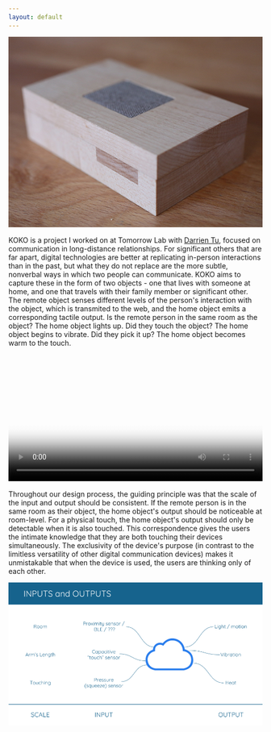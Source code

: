 ```yaml
---
layout: default
---
```


<div class="bodycontent">

<div class="media">
<img src='img/Koko/Koko1.jpg'/>
</div>

KOKO is a project I worked on at Tomorrow Lab with <a id="link" href="http://www.imdarrien.com/">Darrien Tu</a>, focused on communication in long-distance relationships. For significant others that are far apart, digital technologies are better at replicating in-person interactions than in the past, but what they do not replace are the more subtle, nonverbal ways in which two people can communicate. KOKO aims to capture these in the form of two objects - one that lives with someone at home, and one that travels with their family member or significant other. The remote object senses different levels of the person's interaction with the object, which is transmited to the web, and the home object emits a corresponding tactile output. Is the remote person in the same room as the object? The home object lights up. Did they touch the object? The home object begins to vibrate. Did they pick it up? The home object becomes warm to the touch.

<div class="media" style="text-align:center">
	<video width="100%" controls poster="img/Koko/KokoRenderLabeled.jpg">
		<source src="video/KOKO.mp4" type="video/mp4" />
	</video>
</div>

Throughout our design process, the guiding principle was that the scale of the input and output should be consistent. If the remote person is in the same room as their object, the home object's output should be noticeable at room-level. For a physical touch, the home object's output should only be detectable when it is also touched. This correspondence gives the users the intimate knowledge that they are both touching their devices simultaneously. The exclusivity of the device's purpose (in contrast to the limitless versatility of other digital communication devices) makes it unmistakable that when the device is used, the users are thinking only of each other.

<div class="media">
<img src='img/Koko/KokoScale.png'/>
</div>

</div>
